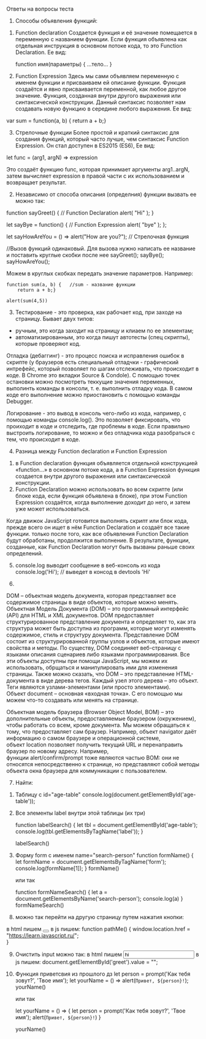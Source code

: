 Ответы на вопросы теста

1. Способы объявления функций:
1) Function declaration
Создается функция и  её значение помещается в переменную с названием функции. 
Если функция объявлена как отдельная инструкция в основном потоке кода, то это Function Declaration. 
Ее вид:

    function имя(параметры) {
    ...тело...
    }

2) Function Expression
Здесь мы сами объявляем переменную с именем функции и присваиваем ей описание функции. 
Функция создаётся и явно присваивается переменной, как любое другое значение. 
Функция, созданная внутри другого выражения или синтаксической конструкции. 
Данный синтаксис позволяет нам создавать новую функцию в середине любого выражения. 
Ее вид:

var sum = function(a, b) {
return a + b;}

3) Стрелочные функции
Более простой и краткий синтаксис для создания функций, который часто лучше, чем синтаксис Function Expression.
Он стал доступен в ES2015 (ES6),
Ее вид:

let func = (arg1, argN) => expression

Это создаёт функцию func, которая принимает аргументы arg1..argN, затем вычисляет expression в правой части с их использованием и возвращает результат.

2. Независимо от способа описания (определния) функции вызвать ее можно так:

function sayGreet() {                      // Function Declaration
  alert( "Hi" );
}

let sayBye = function() {               // Function Expression
  alert( "bye" );
};

let sayHowAreYou = () => alert("How are you?");     // Стрелочная функция


//Вызов функций одинаковый. Для вызова нужно написать ее название и поставить круглые скобки после нее
sayGreet();
sayBye();
sayHowAreYou();

Можем в круглых скобках передать значение параметров. Например:

    function sum(a, b) {   //sum - название функции
        return a + b;}

    alert(sum(4,5))


3.   Тестирование  - это проверка, как рабочает код, при заходе на страницу. Бывает двух типов:
- ручным, это когда заходит на страницу и клиаем по ее элементам;
- автоматизированным, это когда пишут автотесты (спец скрипты), которые проверяют код.

Отладка (дебаггинг) - это процесс поиска и исправления ошибок в скрипте (у браузеров есть специальный отладчки -  графический интрефейс, который позволяет по шагам отслеживать, что происходит в коде. В Chrome это вкладки Source & Condole).
С помощью точек остановки можно посмотреть теккущие значения переменных, выполинть команды в консоли, т. е. выполнить отладку кода.
В самом коде его выполнение можно приостановить с помощью команды Debugger.

Логирование  - это вывод в консоль чего-либо из кода, например, с помощью команды console.log(). Это позволяет фиксировать, что проиходит в коде и отследить, где проблемы в коде. Если правильно выстроить логирование, то можно и без отладчика кода разобраться с тем, что происходит в коде.


4. Разница между Function declaration и Function Expression

1) в Function declaration функция объявляется отдельной конструкцией «function…» в основном потоке кода, а в Function Expression функция создается внутри другого выражения или синтаксической конструкции. 
2) Function Declaration можно использовать во всем скрипте (или блоке кода, если функция объявлена в блоке), при этом Function Expression создаётся, когда выполнение доходит до него, и затем уже может использоваться.

Когда движок JavaScript готовится выполнять скрипт или блок кода, прежде всего он ищет в нём Function Declaration и создаёт все такие функции. только после того, как все объявления Function Declaration будут обработаны, продолжится выполнение. В результате, функции, созданные, как Function Declaration могут быть вызваны раньше своих определений.

5. console.log выводит сообщение в веб-консоль из кода
console.log('Hi'); // выведет в консод в devtools 'Hi'


6. 

DOM – объектная модель документа, которая представляет все содержимое страницы в виде объектов, которые можно менять.
Объектная Модель Документа (DOM) – это программный интерфейс (API) для HTML и XML документов. DOM предоставляет структурированное представление документа и определяет то, как эта структура может быть доступна из программ, которые могут изменять содержимое, стиль и структуру документа. Представление DOM состоит из структурированной группы узлов и объектов, которые имеют свойства и методы. По существу, DOM соединяет веб-страницу с языками описания сценариев либо языками программирования. 
Все эти объекты доступны при помощи JavaScript, мы можем их использовать, обрщаться и манипулировать ими для изменения страницы.
Также можно сказать, что DOM – это представление HTML-документа в виде дерева тегов. Каждый узел этого дерева – это объект. Теги являются узлами-элементами (или просто элементами). 
Объект document – основная «входная точка». С его помощью мы можем что-то создавать или менять на странице.

Объектная модель браузера (Browser Object Model, BOM) – это дополнительные объекты, предоставляемые браузером (окружением), чтобы работать со всем, кроме документа. 
Мы можем обращаться к тому, что предоставляет сам браузер.
Например, объект navigator даёт информацию о самом браузере и операционной системе, объект location позволяет получить текущий URL и перенаправить браузер по новому адресу.
Например, функции alert/confirm/prompt тоже являются частью BOM: они не относятся непосредственно к странице, но представляют собой методы объекта окна браузера для коммуникации с пользователем.

7. Найти:
1) Таблицу с id="age-table"
    console.log(document.getElementById('age-table'));

2) Все элементы label внутри этой таблицы (их три)

    function labelSearch() {
        let tbl = document.getElementById('age-table');
        console.log(tbl.getElementsByTagName('label'));
    }

    labelSearch()

3) Форму form с именем name="search-person"
    function formName() {
        let formName = document.getElementsByTagName('form');
        console.log(formName[1]);
    }
    formName()

    или так

    function formNameSearch() {
    let a = document.getElementsByName('search-person');
    console.log(a)
    }
    formNameSearch()

8. можно так перейти на другую страницу путем нажатия кнопки:

в html пишем <button onclick="pathMe()"></button> 
в js пишем:
    function pathMe() {
        window.location.href = "https://learn.javascript.ru/";    
    }

9. Очистить input можно так:
в html пишем <input id="greet" type="text" value="hi">
в js пишем: document.getElementById('greet').value = "";
    



10. Функция приветсвия из прошлого дз
    let person = prompt('Как тебя зовут?', 'Твое имя');
    let yourName = () => alert(`Привет, ${person}!`); 
    yourName()

    или так

    let yourName = () => {
    let person = prompt('Как тебя зовут?', 'Твое имя');
    alert(`Привет, ${person}!`)
    }

    yourName()